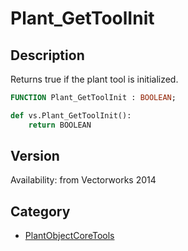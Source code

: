 # Plant_GetToolInit

## Description
Returns true if the plant tool is initialized.

```pascal
FUNCTION Plant_GetToolInit : BOOLEAN;
```

```python
def vs.Plant_GetToolInit():
    return BOOLEAN
```

## Version
Availability: from Vectorworks 2014

## Category
* [PlantObjectCoreTools](../Categories/PlantObjectCoreTools.md)
